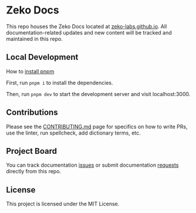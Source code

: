 # Zeko Docs

This repo houses the Zeko Docs located at [zeko-labs.github.io](https://zeko-labs.github.io/). All documentation-related updates and new content will be tracked and maintained in this repo.

## Local Development

How to [install pnpm](https://pnpm.io/installation)

First, run `pnpm i` to install the dependencies.

Then, run `pnpm dev` to start the development server and visit localhost:3000.

## Contributions

Please see the [CONTRIBUTING.md](CONTRIBUTING.md) page for specifics on how to write PRs, use the linter, run spellcheck, add dictionary terms, etc.

## Project Board

You can track documentation [issues](https://github.com/zeko-labs/zeko-labs.github.io/issues) or submit documentation [requests](https://github.com/zeko-labs/zeko-labs.github.io/issues/new/choose) directly from this repo.

## License

This project is licensed under the MIT License.
